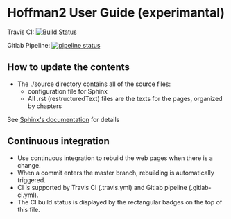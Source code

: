 # Hoffman2 User Guide (experimantal)

Travis CI: [![Build Status](https://travis-ci.com/schuang/hoffman2-user-guide.svg?branch=master)](https://travis-ci.com/schuang/hoffman2-user-guide)

Gitlab Pipeline: [![pipeline status](https://gitlab.com/huangsc/hoffman2-user-guide/badges/master/pipeline.svg)](https://gitlab.com/huangsc/hoffman2-user-guide/commits/master)

## How to update the contents

- The ./source directory contains all of the source files:
  - configuration file for Sphinx
  - All .rst (restructuredText) files are the texts for the pages, organized by chapters

See [Sphinx's documentation](http://www.sphinx-doc.org/en/master/) for details

## Continuous integration

- Use continuous integration to rebuild the web pages when there is a change.
- When a commit enters the master branch, rebuilding is automatically triggered.
- CI is supported by Travis CI (.travis.yml) and Gitlab pipeline (.gitlab-ci.yml).
- The CI build status is displayed by the rectangular badges on the top of this file.




